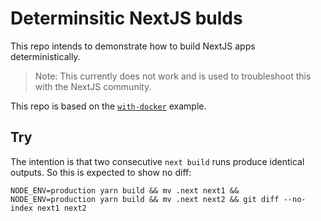 # Determinsitic NextJS bulds

This repo intends to demonstrate how to build NextJS apps deterministically.

> Note: This currently does not work and is used to troubleshoot this with the NextJS community.

This repo is based on the [`with-docker`](https://github.com/vercel/next.js/tree/canary/examples/with-docker) example.

## Try

The intention is that two consecutive `next build` runs produce identical outputs. So this is expected to show no diff:

```
NODE_ENV=production yarn build && mv .next next1 && NODE_ENV=production yarn build && mv .next next2 && git diff --no-index next1 next2
```
